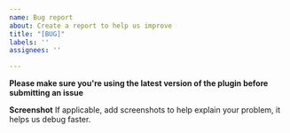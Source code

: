 ```yaml
---
name: Bug report
about: Create a report to help us improve
title: "[BUG]"
labels: ''
assignees: ''

---
```


**Please make sure you're using the latest version of the plugin before submitting an issue**

**Screenshot**
If applicable, add screenshots to help explain your problem, it helps us debug faster.
